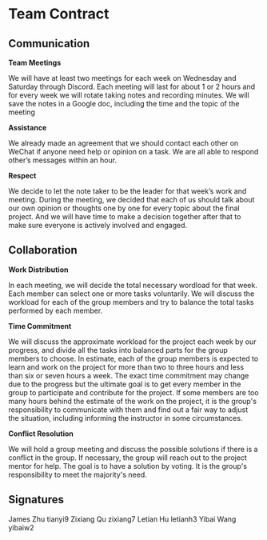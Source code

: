 # Team Contract

## Communication
**Team Meetings** 

We will have at least two meetings for each week on Wednesday and Saturday through Discord. Each meeting will last for about 1 or 2 hours and for every week we will rotate taking notes and recording minutes. We will save the notes in a Google doc, including the time and the topic of the meeting

**Assistance** 

We already made an agreement that we should contact each other on WeChat if anyone need help or opinion on a task. We are all able to respond other’s messages within an hour. 

**Respect** 

We decide to let the note taker to be the leader for that week’s work and meeting. During the meeting, we decided that each of us should talk about our own opinion or thoughts one by one for every topic about the final project. And we will have time to make a decision together after that to make sure everyone is actively involved and engaged. 

## Collaboration

**Work Distribution** 

In each meeting, we will decide the total necessary wordload for that week. Each member can select one or more tasks voluntarily. We will discuss the workload for each of the group members and try to balance the total tasks performed by each member.

**Time Commitment** 

We will discuss the approximate workload for the project each week by our progress, and divide all the tasks into balanced parts for the group members to choose. In estimate, each of the group members is expected to learn and work on the project for more than two to three hours and less than six or seven hours a week. The exact time commitment may change due to the progress but the ultimate goal is to get every member in the group to participate and contribute for the project. If some members are too many hours behind the estimate of the work on the project, it is the group's responsibility to communicate with them and find out a fair way to adjust the situation, including informing the instructor in some circumstances. 

**Conflict Resolution** 

We will hold a group meeting and discuss the possible solutions if there is a conflict in the group. If necessary, the group will reach out to the project mentor for help. The goal is to have a solution by voting. It is the group's responsibility to meet the majority's need.

## Signatures
James Zhu tianyi9
Zixiang Qu zixiang7
Letian Hu letianh3
Yibai Wang yibaiw2
